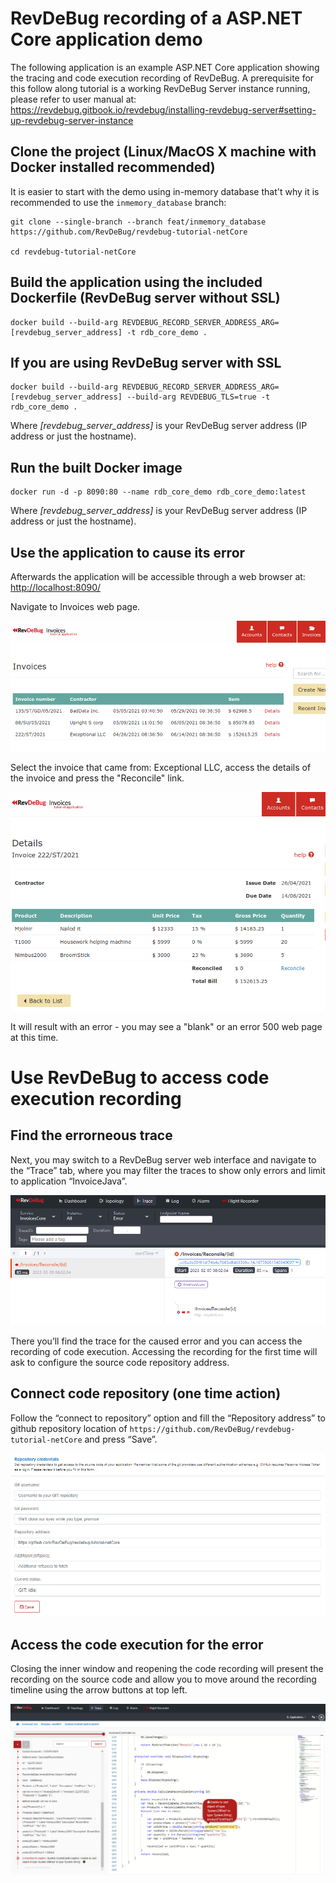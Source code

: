 # RevDeBug recording of a ASP.NET Core application demo
The following application is an example ASP.NET Core application showing the tracing and code execution recording of RevDeBug.
A prerequisite for this follow along tutorial is a working RevDeBug Server instance running, please refer to user manual at: <https://revdebug.gitbook.io/revdebug/installing-revdebug-server#setting-up-revdebug-server-instance>
## Clone the project (Linux/MacOS X machine with Docker installed recommended)

It is easier to start with the demo using in-memory database that't why it is recommended to use the ```inmemory_database``` branch:

```
git clone --single-branch --branch feat/inmemory_database https://github.com/RevDeBug/revdebug-tutorial-netCore

cd revdebug-tutorial-netCore
```

## Build the application using the included Dockerfile (RevDeBug server without SSL)

```
docker build --build-arg REVDEBUG_RECORD_SERVER_ADDRESS_ARG=[revdebug_server_address] -t rdb_core_demo .
```

## If you are using RevDeBug server with SSL

```
docker build --build-arg REVDEBUG_RECORD_SERVER_ADDRESS_ARG=[revdebug_server_address] --build-arg REVDEBUG_TLS=true -t rdb_core_demo .
```

Where *[revdebug_server_address]* is your RevDeBug server address (IP address or just the hostname).

## Run the built Docker image 

```
docker run -d -p 8090:80 --name rdb_core_demo rdb_core_demo:latest
```

Where *[revdebug_server_address]* is your RevDeBug server address (IP address or just the hostname).

## Use the application to cause its error

Afterwards the application will be accessible through a web browser at: <http://localhost:8090/>

Navigate to Invoices web page.

![Demo application web page](./demo_screens_core/web-app.png)


Select the invoice that came from: Exceptional LLC, access the details of the invoice and press the "Reconcile" link.

![Demo application web page](./demo_screens_core/web-app-details.png)

It will result with an error - you may see a "blank" or an error 500 web page at this time.

# Use RevDeBug to access code execution recording

## Find the errorneous trace
Next, you may switch to a RevDeBug server web interface and navigate to the “Trace” tab, where you may filter the traces to show only errors and limit to application “InvoiceJava”. 

![Demo application web page](./demo_screens_core/trace.png)

There you’ll find the trace for the caused error and you can access the recording of code execution. Accessing the recording for the first time will ask to configure the source code repository address.

## Connect code repository (one time action)

Follow the “connect to repository” option and fill the “Repository address” to github repository location of  ```https://github.com/RevDeBug/revdebug-tutorial-netCore``` and press “Save”.

![Demo application web page](./demo_screens_core/repository.png)

## Access the code execution for the error
Closing the inner window and reopening the code recording will present the recording on the source code and allow you to move around the recording timeline using the arrow buttons at top left.

![Demo application web page](./demo_screens_core/code-recording.png)

